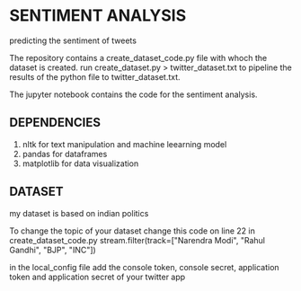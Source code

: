 # SENTIMENT ANALYSIS

predicting the sentiment of tweets

The repository contains a create_dataset_code.py file with whoch the dataset is created. 
run create_dataset.py > twitter_dataset.txt to pipeline the results of the python file to twitter_dataset.txt.

The jupyter notebook contains the code for the sentiment analysis.

## DEPENDENCIES 

1. nltk for text manipulation and machine leearning model
2. pandas for dataframes
3. matplotlib for data visualization

## DATASET

my dataset is based on indian politics

To change the topic of your dataset change this code on line 22 in create_dataset_code.py
stream.filter(track=["Narendra Modi", "Rahul Gandhi", "BJP", "INC"])

in the local_config file add the console token, console secret, application token and application secret of your twitter app
